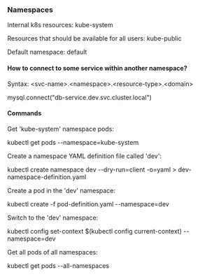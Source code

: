 ### Namespaces

Internal k8s resources: kube-system

Resources that should be available for all users: kube-public

Default namespace: default

#### How to connect to some service within another namespace?

Syntax: \<svc-name\>.\<namespace\>.\<resource-type\>.\<domain>

mysql.connect("db-service.dev.svc.cluster.local")

#### Commands

Get 'kube-system' namespace pods:

kubectl get pods --namespace=kube-system

Create a namespace YAML definition file called 'dev':

kubectl create namespace dev --dry-run=client -o=yaml > dev-namespace-definition.yaml

Create a pod in the 'dev' namespace:

kubectl create -f pod-definition.yaml --namespace=dev

Switch to the 'dev' namespace:

kubectl config set-context $(kubectl config current-context) --namespace=dev

Get all pods of all namespaces:

kubectl get pods --all-namespaces
